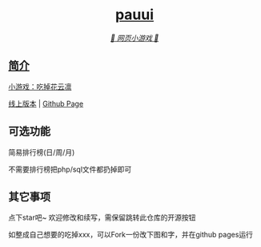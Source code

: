 <p align="center">
  <a href="https://github.com/pauuii/-/blob/main/static/image/ClickBefore.png" width="100" height="100" alt="EatKano">
</p>
<div align="center">

# pauui

_🦌 网页小游戏 🥛_

</div>


## 简介

小游戏：吃掉花云凛

[线上版本](https://xingye.me/game/eatkano/index.php)
|
[Github Page](https://arcxingye.github.io/EatKano/index.html)

## 可选功能

简易排行榜(日/周/月)

不需要排行榜把php/sql文件都扔掉即可

## 其它事项

点下star吧~ 欢迎修改和续写，需保留跳转此仓库的开源按钮

如整成自己想要的吃掉xxx，可以Fork一份改下图和字，并在github pages运行
